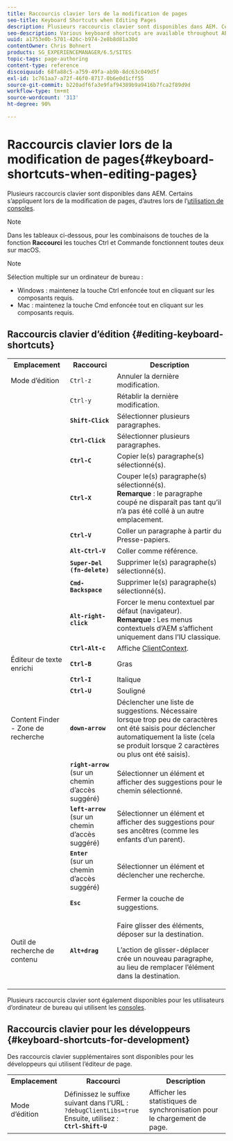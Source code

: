 ```yaml
---
title: Raccourcis clavier lors de la modification de pages
seo-title: Keyboard Shortcuts when Editing Pages
description: Plusieurs raccourcis clavier sont disponibles dans AEM. Certains s’appliquent lors de la modification de pages, d’autres lors de l’utilisation de consoles.
seo-description: Various keyboard shortcuts are available throughout AEM. Some apply when editing pages, others to the use of consoles.
uuid: a1753e0b-5701-426c-b974-2e8b8d81a30d
contentOwner: Chris Bohnert
products: SG_EXPERIENCEMANAGER/6.5/SITES
topic-tags: page-authoring
content-type: reference
discoiquuid: 68fa88c5-a759-49fa-ab9b-8dc63c049d5f
exl-id: 1c761aa7-a72f-46f0-8717-0b6e0d1cff55
source-git-commit: b220adf6fa3e9faf94389b9a9416b7fca2f89d9d
workflow-type: tm+mt
source-wordcount: '313'
ht-degree: 90%

---
```


# Raccourcis clavier lors de la modification de pages{#keyboard-shortcuts-when-editing-pages}

Plusieurs raccourcis clavier sont disponibles dans AEM. Certains s’appliquent lors de la modification de pages, d’autres lors de l’[utilisation de consoles](/help/sites-classic-ui-authoring/author-env-keyboard-shortcuts.md).

>[!NOTE]
>
>Dans les tableaux ci-dessous, pour les combinaisons de touches de la fonction **Raccourci** les touches Ctrl et Commande fonctionnent toutes deux sur macOS.

>[!NOTE]
>
>Sélection multiple sur un ordinateur de bureau :
>
>* Windows : maintenez la touche Ctrl enfoncée tout en cliquant sur les composants requis.
>* Mac : maintenez la touche Cmd enfoncée tout en cliquant sur les composants requis.
>


## Raccourcis clavier d’édition {#editing-keyboard-shortcuts}

<table>
 <tbody>
  <tr>
   <th>Emplacement</th>
   <th>Raccourci</th>
   <th>Description</th>
  </tr>
  <tr>
   <td>Mode d’édition</td>
   <td><code>Ctrl-z</code></td>
   <td>Annuler la dernière modification.</td>
  </tr>
  <tr>
   <td> </td>
   <td><code>Ctrl-y</code></td>
   <td>Rétablir la dernière modification.</td>
  </tr>
  <tr>
   <td> </td>
   <td><strong><code>Shift-Click</code></strong></td>
   <td>Sélectionner plusieurs paragraphes.</td>
  </tr>
  <tr>
   <td> </td>
   <td><strong><code>Ctrl-Click</code></strong></td>
   <td>Sélectionner plusieurs paragraphes.</td>
  </tr>
  <tr>
   <td> </td>
   <td><strong><code>Ctrl-C</code></strong></td>
   <td>Copier le(s) paragraphe(s) sélectionné(s).</td>
  </tr>
  <tr>
   <td> </td>
   <td><strong><code>Ctrl-X</code></strong></td>
   <td>Couper le(s) paragraphe(s) sélectionné(s). <strong><br />Remarque</strong> : le paragraphe coupé ne disparaît pas tant qu’il n’a pas été collé à un autre emplacement.</td>
  </tr>
  <tr>
   <td> </td>
   <td><strong><code>Ctrl-V</code></strong></td>
   <td>Coller un paragraphe à partir du Presse-papiers.</td>
  </tr>
  <tr>
   <td> </td>
   <td><strong><code>Alt-Ctrl-V</code></strong></td>
   <td>Coller comme référence.</td>
  </tr>
  <tr>
   <td> </td>
   <td><strong><code>Super-Del (fn-delete)</code></strong></td>
   <td>Supprimer le(s) paragraphe(s) sélectionné(s).</td>
  </tr>
  <tr>
   <td> </td>
   <td><strong><code>Cmd-Backspace</code></strong></td>
   <td>Supprimer le(s) paragraphe(s) sélectionné(s).</td>
  </tr>
  <tr>
   <td> </td>
   <td><strong><code>Alt-right-click</code></strong></td>
   <td>Forcer le menu contextuel par défaut (navigateur).<br />
<strong>Remarque :</strong> Les menus contextuels d’AEM s’affichent uniquement dans l’IU classique.</td>
  </tr>
  <tr>
   <td> </td>
   <td><strong><code>Ctrl-Alt-c</code></strong></td>
   <td>Affiche <a href="/help/sites-administering/client-context.md">ClientContext</a>.</td>
  </tr>
  <tr>
   <td>Éditeur de texte enrichi<br /> </td>
   <td><strong><code>Ctrl-B</code></strong><br /> </td>
   <td>Gras</td>
  </tr>
  <tr>
   <td> </td>
   <td><strong><code>Ctrl-I</code></strong><br /> </td>
   <td>Italique<br /> </td>
  </tr>
  <tr>
   <td> </td>
   <td><strong><code>Ctrl-U</code></strong><br /> </td>
   <td>Souligné</td>
  </tr>
  <tr>
   <td>Content Finder - Zone de recherche</td>
   <td><strong><code>down-arrow</code></strong></td>
   <td>Déclencher une liste de suggestions. Nécessaire lorsque trop peu de caractères ont été saisis pour déclencher automatiquement la liste (cela se produit lorsque 2 caractères ou plus ont été saisis).</td>
  </tr>
  <tr>
   <td> </td>
   <td><strong><code>right-arrow</code></strong><br /> (sur un chemin d’accès suggéré)</td>
   <td>Sélectionner un élément et afficher des suggestions pour le chemin sélectionné.</td>
  </tr>
  <tr>
   <td> </td>
   <td><strong><code>left-arrow</code></strong><br /> (sur un chemin d’accès suggéré)</td>
   <td>Sélectionner un élément et afficher des suggestions pour ses ancêtres (comme les enfants d’un parent).</td>
  </tr>
  <tr>
   <td> </td>
   <td><strong><code>Enter</code></strong><br /> (sur un chemin d’accès suggéré)</td>
   <td>Sélectionner un élément et déclencher une recherche.</td>
  </tr>
  <tr>
   <td> </td>
   <td><strong><code>Esc</code></strong></td>
   <td>Fermer la couche de suggestions.</td>
  </tr>
  <tr>
   <td>Outil de recherche de contenu<br /> </td>
   <td><strong><code>Alt+drag</code></strong></td>
   <td><p>Faire glisser des éléments, déposer sur la destination.</p> <p>L’action de glisser-déplacer crée un nouveau paragraphe, au lieu de remplacer l’élément dans la destination.</p> </td>
  </tr>
 </tbody>
</table>

Plusieurs raccourcis clavier sont également disponibles pour les utilisateurs d’ordinateur de bureau qui utilisent les [consoles](/help/sites-classic-ui-authoring/author-env-keyboard-shortcuts.md).

## Raccourcis clavier pour les développeurs {#keyboard-shortcuts-for-development}

Des raccourcis clavier supplémentaires sont disponibles pour les développeurs qui utilisent l’éditeur de page.

<table>
 <tbody>
  <tr>
   <th>Emplacement</th>
   <th>Raccourci</th>
   <th>Description</th>
  </tr>
  <tr>
   <td>Mode d’édition</td>
   <td>Définissez le suffixe suivant dans l’URL :<br /> <code>?debugClientLibs=true</code><br /> Ensuite, utilisez :<br /> <strong><code>Ctrl-Shift-U</code></strong></td>
   <td>Afficher les statistiques de synchronisation pour le chargement de page.</td>
  </tr>
 </tbody>
</table>
